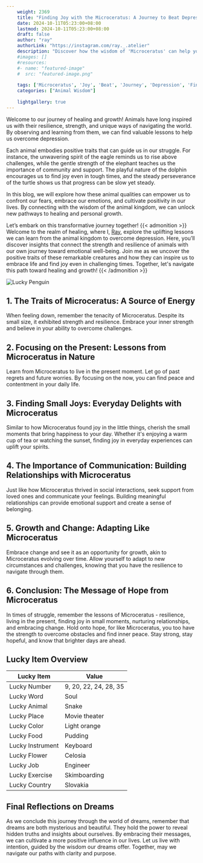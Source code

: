 ```yaml
---
    weight: 2369
    title: "Finding Joy with the Microceratus: A Journey to Beat Depression"  # Assuming 'title' column exists
    date: 2024-10-11T05:23:00+08:00
    lastmod: 2024-10-11T05:23:00+08:00
    draft: false
    author: "ray"
    authorLink: "https://instagram.com/ray._.atelier"
    description: "Discover how the wisdom of 'Microceratus' can help you overcome depression and find joy in your life journey."
    #images: []
    #resources:
    #- name: "featured-image"
    #  src: "featured-image.png"
    
    tags: ['Microceratus', 'Joy', 'Beat', 'Journey', 'Depression', 'Finding']
    categories: ["Animal Wisdom"]
    
    lightgallery: true
---
```

    
Welcome to our journey of healing and growth! Animals have long inspired us with their resilience, strength, and unique ways of navigating the world. By observing and learning from them, we can find valuable lessons to help us overcome depression.

Each animal embodies positive traits that can guide us in our struggle. For instance, the unwavering spirit of the eagle reminds us to rise above challenges, while the gentle strength of the elephant teaches us the importance of community and support. The playful nature of the dolphin encourages us to find joy even in tough times, and the steady perseverance of the turtle shows us that progress can be slow yet steady.

In this blog, we will explore how these animal qualities can empower us to confront our fears, embrace our emotions, and cultivate positivity in our lives. By connecting with the wisdom of the animal kingdom, we can unlock new pathways to healing and personal growth.

Let’s embark on this transformative journey together!
{{< admonition >}}
Welcome to the realm of healing, where I, [Ray](https://instagram.com/ray._.atelier), explore the uplifting lessons we can learn from the animal kingdom to overcome depression. Here, you’ll discover insights that connect the strength and resilience of animals with our own journey toward emotional well-being. Join me as we uncover the positive traits of these remarkable creatures and how they can inspire us to embrace life and find joy even in challenging times. Together, let's navigate this path toward healing and growth!
{{< /admonition >}}

![Lucky Penguin](https://cdn.pixabay.com/photo/2024/09/07/02/34/penguins-9028827_1280.jpg "Lucky Penguin")

## 1. The Traits of Microceratus: A Source of Energy
When feeling down, remember the tenacity of Microceratus. Despite its small size, it exhibited strength and resilience. Embrace your inner strength and believe in your ability to overcome challenges.

## 2. Focusing on the Present: Lessons from Microceratus in Nature
Learn from Microceratus to live in the present moment. Let go of past regrets and future worries. By focusing on the now, you can find peace and contentment in your daily life.

## 3. Finding Small Joys: Everyday Delights with Microceratus
Similar to how Microceratus found joy in the little things, cherish the small moments that bring happiness to your day. Whether it's enjoying a warm cup of tea or watching the sunset, finding joy in everyday experiences can uplift your spirits.

## 4. The Importance of Communication: Building Relationships with Microceratus
Just like how Microceratus thrived in social interactions, seek support from loved ones and communicate your feelings. Building meaningful relationships can provide emotional support and create a sense of belonging.

## 5. Growth and Change: Adapting Like Microceratus
Embrace change and see it as an opportunity for growth, akin to Microceratus evolving over time. Allow yourself to adapt to new circumstances and challenges, knowing that you have the resilience to navigate through them.

## 6. Conclusion: The Message of Hope from Microceratus
In times of struggle, remember the lessons of Microceratus - resilience, living in the present, finding joy in small moments, nurturing relationships, and embracing change. Hold onto hope, for like Microceratus, you too have the strength to overcome obstacles and find inner peace. Stay strong, stay hopeful, and know that brighter days are ahead.


## Lucky Item Overview
| Lucky Item          | Value              |
|---------------|--------------------|
| Lucky Number        | 9, 20, 22, 24, 28, 35  |
| Lucky Word          | Soul |
| Lucky Animal        | Snake |
| Lucky Place         | Movie theater     |
| Lucky Color         | Light orange     |
| Lucky Food          | Pudding      |
| Lucky Instrument    | Keyboard |
| Lucky Flower        | Celosia    |
| Lucky Job           | Engineer       |
| Lucky Exercise      | Skimboarding  |
| Lucky Country       | Slovakia    |


##  Final Reflections on Dreams

As we conclude this journey through the world of dreams, remember that dreams are both mysterious and beautiful. They hold the power to reveal hidden truths and insights about ourselves. By embracing their messages, we can cultivate a more positive influence in our lives. Let us live with intention, guided by the wisdom our dreams offer. Together, may we navigate our paths with clarity and purpose.
